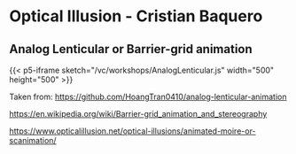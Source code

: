 # Optical Illusion - Cristian Baquero

## Analog Lenticular or Barrier-grid animation

{{< p5-iframe sketch="/vc/workshops/AnalogLenticular.js" width="500" height="500" >}}

Taken from: https://github.com/HoangTran0410/analog-lenticular-animation

https://en.wikipedia.org/wiki/Barrier-grid_animation_and_stereography

https://www.opticalillusion.net/optical-illusions/animated-moire-or-scanimation/